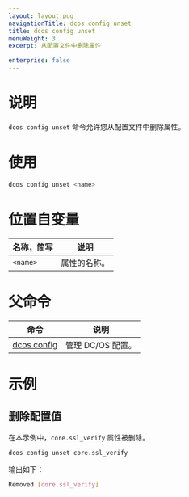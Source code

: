 ```yaml
---
layout: layout.pug
navigationTitle: dcos config unset
title: dcos config unset
menuWeight: 3
excerpt: 从配置文件中删除属性

enterprise: false
---
```



# 说明
`dcos config unset` 命令允许您从配置文件中删除属性。

# 使用

```bash
dcos config unset <name>
```


# 位置自变量

| 名称，简写 | 说明 |
|---------|-------------|
| `<name>` | 属性的名称。 |

# 父命令

| 命令 | 说明 |
|---------|-------------|
|[dcos config](/zh/1.11/cli/command-reference/dcos-config/) | 管理 DC/OS 配置。 |

# 示例

## 删除配置值

在本示例中，`core.ssl_verify` 属性被删除。

```bash
dcos config unset core.ssl_verify
```

输出如下：

```bash
Removed [core.ssl_verify]
```
